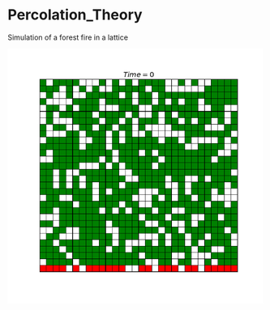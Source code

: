 # Percolation_Theory
Simulation of a forest fire in a lattice

<img src="https://github.com/gmichelcarvalho/Percolation_Theory/blob/master/ForestFire.gif" title =  "made by Michel Carvalho"/></a>

